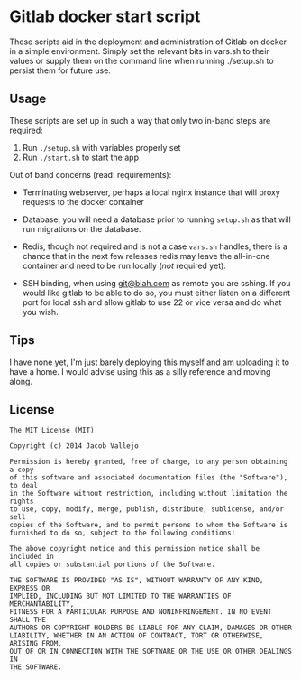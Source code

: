 # Gitlab docker start script

These scripts aid in the deployment and administration of Gitlab on
docker in a simple environment. Simply set the relevant bits in
vars.sh to their values or supply them on the command line when
running ./setup.sh to persist them for future use.


## Usage

These scripts are set up in such a way that only two in-band steps are required:

1. Run `./setup.sh` with variables properly set
2. Run `./start.sh` to start the app

Out of band concerns (read: requirements):

- Terminating webserver, perhaps a local nginx instance that will
  proxy requests to the docker container
  
- Database, you will need a database prior to running `setup.sh` as
  that will run migrations on the database.

- Redis, though not required and is not a case `vars.sh` handles,
  there is a chance that in the next few releases redis may leave the
  all-in-one container and need to be run locally (*not* required
  yet).

- SSH binding, when using git@blah.com as remote you are sshing. If
  you would like gitlab to be able to do so, you must either listen on
  a different port for local ssh and allow gitlab to use 22 or vice
  versa and do what you wish.


## Tips

I have none yet, I'm just barely deploying this myself and am
uploading it to have a home. I would advise using this as a silly
reference and moving along.

## License

    The MIT License (MIT)
    
    Copyright (c) 2014 Jacob Vallejo
    
    Permission is hereby granted, free of charge, to any person obtaining a copy
    of this software and associated documentation files (the "Software"), to deal
    in the Software without restriction, including without limitation the rights
    to use, copy, modify, merge, publish, distribute, sublicense, and/or sell
    copies of the Software, and to permit persons to whom the Software is
    furnished to do so, subject to the following conditions:
    
    The above copyright notice and this permission notice shall be included in
    all copies or substantial portions of the Software.
    
    THE SOFTWARE IS PROVIDED "AS IS", WITHOUT WARRANTY OF ANY KIND, EXPRESS OR
    IMPLIED, INCLUDING BUT NOT LIMITED TO THE WARRANTIES OF MERCHANTABILITY,
    FITNESS FOR A PARTICULAR PURPOSE AND NONINFRINGEMENT. IN NO EVENT SHALL THE
    AUTHORS OR COPYRIGHT HOLDERS BE LIABLE FOR ANY CLAIM, DAMAGES OR OTHER
    LIABILITY, WHETHER IN AN ACTION OF CONTRACT, TORT OR OTHERWISE, ARISING FROM,
    OUT OF OR IN CONNECTION WITH THE SOFTWARE OR THE USE OR OTHER DEALINGS IN
    THE SOFTWARE.

